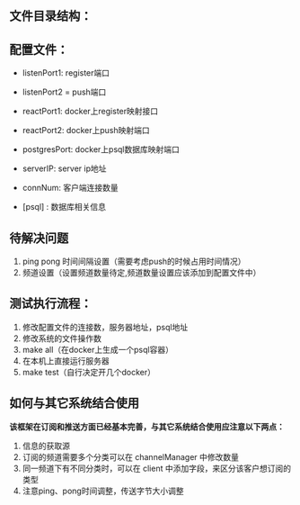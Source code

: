 ## 文件目录结构：

## 配置文件：
- listenPort1: register端口
- listenPort2 = push端口
- reactPort1: docker上register映射接口
- reactPort2: docker上push映射端口
- postgresPort: docker上psql数据库映射端口

- serverIP: server ip地址
- connNum: 客户端连接数量

- [psql] : 数据库相关信息

## 待解决问题
1. ping pong 时间间隔设置（需要考虑push的时候占用时间情况）
2. 频道设置（设置频道数量待定,频道数量设置应该添加到配置文件中）

## 测试执行流程：
1. 修改配置文件的连接数，服务器地址，psql地址
2. 修改系统的文件操作数
3. make all（在docker上生成一个psql容器）
4. 在本机上直接运行服务器
5. make test（自行决定开几个docker）

## 如何与其它系统结合使用
**该框架在订阅和推送方面已经基本完善，与其它系统结合使用应注意以下两点：**
1. 信息的获取源 
2. 订阅的频道需要多个分类可以在 channelManager 中修改数量
3. 同一频道下有不同分类时，可以在 client 中添加字段，来区分该客户想订阅的类型
4. 注意ping、pong时间调整，传送字节大小调整




